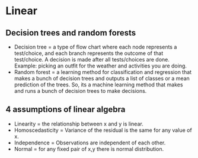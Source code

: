 # Linear

## Decision trees and random forests

- Decision tree = a type of flow chart where each node represents a test/choice, and each branch represents the outcome of that test/choice. A decision is made after all tests/choices are done. Example: picking an outfit for the weather and activities you are doing.
- Random forest = a learning method for classification and regression that makes a bunch of decision trees and outputs a list of classes or a mean prediction of the trees. So, its a machine learning method that makes and runs a bunch of decision trees to make decisions.

## 4 assumptions of linear algebra

- Linearity = the relationship between x and y is linear.
- Homoscedasticity = Variance of the residual is the same for any value of x.
- Independence = Observations are independent of each other.
- Normal = for any fixed pair of x,y there is normal distribution.
